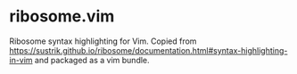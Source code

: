 # ribosome.vim

Ribosome syntax highlighting for Vim. Copied from https://sustrik.github.io/ribosome/documentation.html#syntax-highlighting-in-vim and packaged as a vim bundle.